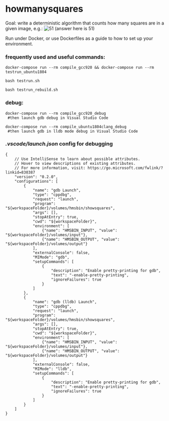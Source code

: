 # howmanysquares

Goal: write a deterministic algorithm that counts how many squares are in a given image, e.g.:
![51](https://github.com/Kukuster/howmanysquares/assets/12045236/9c4542a7-a08a-4209-b603-9c90223fd2ec)
(answer here is 51)


Run under Docker, or use Dockerfiles as a guide to how to set up your environment.


### frequently used and useful commands:

 `docker-compose run --rm compile_gcc920 && docker-compose run --rm testrun_ubuntu1804`

 `bash testrun.sh`
 
 `bash testrun_rebuild.sh`



### debug:

 ```
 docker-compose run --rm compile_gcc920_debug
  #then launch gdb debug in Visual Studio Code
 ```
 
 ```
 docker-compose run --rm compile_ubuntu1804clang_debug
  #then launch gdb in lldb mode debug in Visual Studio Code
 ```



### *.vscode/launch.json* config for debugging
```
{
    // Use IntelliSense to learn about possible attributes.
    // Hover to view descriptions of existing attributes.
    // For more information, visit: https://go.microsoft.com/fwlink/?linkid=830387
    "version": "0.2.0",
    "configurations": [
        {
            "name": "gdb Launch",
            "type": "cppdbg",
            "request": "launch",
            "program": "${workspaceFolder}/volumes/hmsbin/showsquares",
            "args": [],
            "stopAtEntry": true,
            "cwd": "${workspaceFolder}",
            "environment": [
                {"name": "HMSBIN_INPUT", "value": "${workspaceFolder}/volumes/input"},
                {"name": "HMSBIN_OUTPUT", "value": "${workspaceFolder}/volumes/output"}
            ],
            "externalConsole": false,
            "MIMode": "gdb",
            "setupCommands": [
                {
                    "description": "Enable pretty-printing for gdb",
                    "text": "-enable-pretty-printing",
                    "ignoreFailures": true
                }
            ]
        },
        {
            "name": "gdb (lldb) Launch",
            "type": "cppdbg",
            "request": "launch",
            "program": "${workspaceFolder}/volumes/hmsbin/showsquares",
            "args": [],
            "stopAtEntry": true,
            "cwd": "${workspaceFolder}",
            "environment": [
                {"name": "HMSBIN_INPUT", "value": "${workspaceFolder}/volumes/input"},
                {"name": "HMSBIN_OUTPUT", "value": "${workspaceFolder}/volumes/output"}
            ],
            "externalConsole": false,
            "MIMode": "lldb",
            "setupCommands": [
                {
                    "description": "Enable pretty-printing for gdb",
                    "text": "-enable-pretty-printing",
                    "ignoreFailures": true
                }
            ]
        }
    ]
}
```
